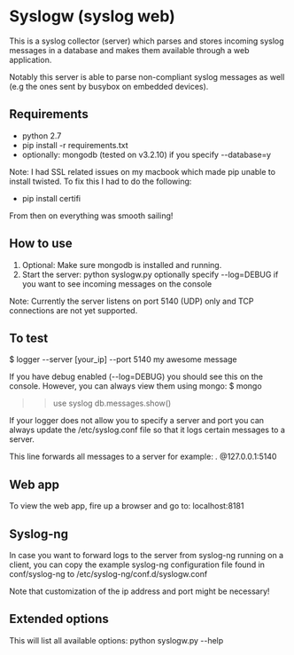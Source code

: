Syslogw (syslog web)
=====================
This is a syslog collector (server) which parses and stores incoming syslog messages in a database and makes them available
through a web application.

Notably this server is able to parse non-compliant syslog messages as well (e.g the ones sent by busybox on embedded devices).

Requirements
-------------
* python 2.7 
* pip install -r requirements.txt
* optionally: mongodb (tested on v3.2.10) if you specify --database=y

Note:
I had SSL related issues on my macbook which made pip unable to install twisted.
To fix this I had to do the following:
* pip install certifi

From then on everything was smooth sailing!

How to use
-----------
1. Optional: Make sure mongodb is installed and running.
2. Start the server:
    python syslogw.py
        optionally specify --log=DEBUG if you want to see incoming messages on the console

Note:
Currently the server listens on port 5140 (UDP) only and TCP connections are not yet supported.

To test
-------
$  logger --server [your_ip] --port 5140 my awesome message

If you have debug enabled (--log=DEBUG) you should see this on the console.
However, you can always view them using mongo:
$ mongo
>> use syslog
>> db.messages.show()

If your logger does not allow you to specify a server and port you can always 
update the /etc/syslog.conf file so that it logs certain messages to a server.

This line forwards all messages to a server for example:
*.* 			@127.0.0.1:5140

Web app
--------
To view the web app, fire up a browser and go to:
localhost:8181


Syslog-ng
----------
In case you want to forward logs to the server from syslog-ng running on a client,
you can copy the example syslog-ng configuration file found in conf/syslog-ng to
/etc/syslog-ng/conf.d/syslogw.conf

Note that customization of the ip address and port might be necessary!

Extended options
----------------
This will list all available options:
	python syslogw.py --help
